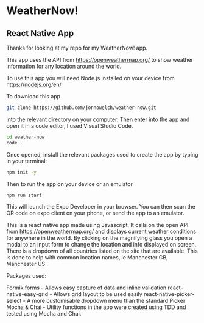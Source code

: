 # WeatherNow!

## React Native App

Thanks for looking at my repo for my WeatherNow! app.

This app uses the API from https://openweathermap.org/ to show weather information for any location around the world.

To use this app you will need Node.js installed on your device from https://nodejs.org/en/

To download this app

```bash
git clone https://github.com/jonnowelch/weather-now.git
```

into the relevant directory on your computer. Then enter into the app and open it in a code editor, I used Visual Studio Code.

```bash
cd weather-now
code .
```

Once opened, install the relevant packages used to create the app by typing in your terminal:

```bash
npm init -y
```

Then to run the app on your device or an emulator

```bash
npm run start
```

This will launch the Expo Developer in your browser. You can then scan the QR code on expo client on your phone, or send the app to an emulator.

This is a react native app made using Javascript. It calls on the open API from https://openweathermap.org/ and displays current weather conditions for anywhere in the world. By clicking on the magnifying glass you open a modal to an input form to change the location and info displayed on screen. There is a dropdown of all countries listed on the site that are available. This is done to help with common location names, ie Manchester GB, Manchester US.

Packages used:

Formik forms - Allows easy capture of data and inline validation
react-native-easy-grid - Allows grid layout to be used easily
react-native-picker-select - A more customisable dropdown menu than the standard Picker
Mocha & Chai - Utility functions in the app were created using TDD and tested using Mocha and Chai.
